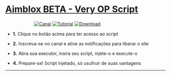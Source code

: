 # [Aimblox BETA - Very OP Script](https://mboost.me/a/9cr)

ㅤㅤㅤㅤㅤㅤﾠ[![Canal](https://img.shields.io/badge/Meu_Canal-0096FF?style=for-the-badge&logo=youtube&logoColor=white)](https://www.youtube.com/channel/UCs9XEr23rhFegHb7l4JIDNA?sub_confirmation=1_blank)
[![Tutorial](https://img.shields.io/badge/TUTORIAL-0096FF?style=for-the-badge&logo=youtube&logoColor=white)](https://www.youtube.com/watch?v=vPru0YkVkPo_blank)
[![Download](https://img.shields.io/badge/SCRIPT-0096FF?style=for-the-badge&logo=pastebin&logoColor=white)](https://mboost.me/a/9cr)

- **1.** Clique no botão acima para ter acesso ao script

- **2.** Inscreva-se no canal e ative as notificações para liberar o site

- **3.** Abra sua executor, insira seu  script, injete-o e execute-o

- **4.** Prepare-se! Script injetado, só usufruir de suas vantagens
___
